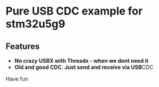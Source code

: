 # Pure USB CDC example for stm32u5g9

## Features
* **No crazy USBX with Threadx - when we dont need it**
* **Old and good CDC. Just send and receive via USB**CDC

Have fun